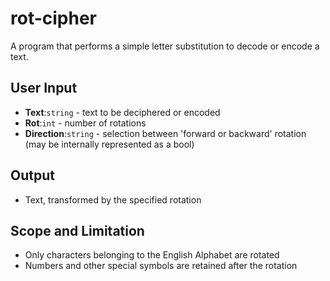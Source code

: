 # rot-cipher
A program that performs a simple letter substitution to decode or encode a text. 

## User Input
- **Text**:`string` - text to be deciphered or encoded
- **Rot**:`int` - number of rotations
- **Direction**:`string` - selection between 'forward or backward' rotation (may be internally represented as a bool)

## Output
- Text, transformed by the specified rotation

## Scope and Limitation
- Only characters belonging to the English Alphabet are rotated
- Numbers and other special symbols are retained after the rotation
